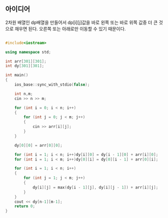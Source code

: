 ## 아이디어

2차원 배열인 dp배열을 만들어서 dp[i][j]값을 바로 왼쪽 또는 바로 위쪽 값중 더 큰 것으로 채우면 된다.
오른쪽 또는 아래로만 이동할 수 있기 때문이다.


```cpp

#include<iostream>

using namespace std;

int arr[301][301];
int dy[301][301];

int main()
{
	ios_base::sync_with_stdio(false);

	int n,m;
	cin >> n >> m;

	for (int i = 0; i < n; i++)
	{
		for (int j = 0; j < m; j++)
		{
			cin >> arr[i][j];
		}
	}

	dy[0][0] = arr[0][0];

	for (int i = 1; i < n; i++)dy[i][0] = dy[i - 1][0] + arr[i][0];
	for (int i = 1; i < m; i++)dy[0][i] = dy[0][i - 1] + arr[0][i];

	for (int i = 1; i < n; i++)
	{
		for (int j = 1; j < m; j++)
		{
			dy[i][j] = max(dy[i - 1][j], dy[i][j - 1]) + arr[i][j];
		}
	}
	cout << dy[n-1][m-1];
	return 0;
}

```